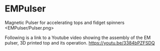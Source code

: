 # EMPulser
Magnetic Pulser for accelerating tops and fidget spinners
<EMPulser/Pulser.png>

Following is a link to a Youtube video showing the assembly of the EM pulser, 3D printed top and its operation.
<https://youtu.be/3384bPZFSDQ>
